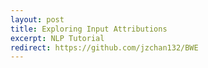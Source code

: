 ```yaml
---
layout: post
title: Exploring Input Attributions
excerpt: NLP Tutorial
redirect: https://github.com/jzchan132/BWE
---
```

